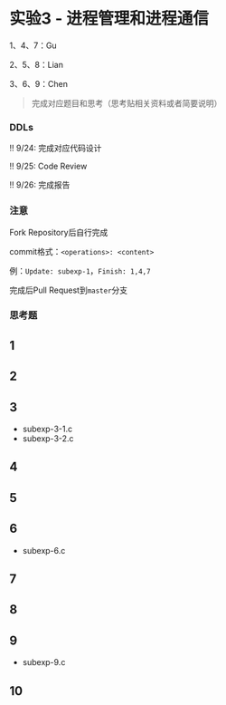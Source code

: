 # 实验3 - 进程管理和进程通信

1、4、7：Gu

2、5、8：Lian

3、6、9：Chen

> 完成对应题目和思考（思考贴相关资料或者简要说明）

### DDLs

!! 9/24: 完成对应代码设计

!! 9/25: Code Review

!! 9/26: 完成报告

### 注意

Fork Repository后自行完成

commit格式：`<operations>: <content>`

例：`Update: subexp-1`，`Finish: 1,4,7`

完成后Pull Request到`master`分支

### 思考题

## 1

## 2

## 3

- subexp-3-1.c
- subexp-3-2.c

## 4

## 5

## 6

- subexp-6.c

## 7

## 8

## 9

- subexp-9.c

## 10
